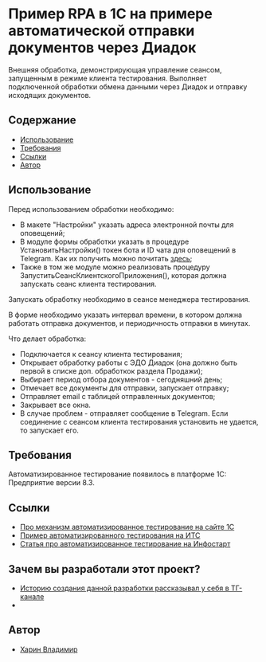 # Пример RPA в 1С на примере автоматической отправки документов через Диадок
Внешняя обработка, демонстрирующая управление сеансом, запущенным в режиме клиента тестирования. Выполняет подключенной обработки обмена данными через Диадок и отправку исходящих документов.

## Содержание
- [Использование](#использование)
- [Требования](#требования)
- [Ссылки](#ссылки)
- [Автор](#автор)

## Использование
Перед использованием обработки необходимо:
- В макете "Настройки" указать адреса электронной почты для оповещений;
- В модуле формы обработки указать в процедуре УстановитьНастройки() токен бота и ID чата для оповещений в Telegram. Как их получить можно почитать [здесь](https://infostart.ru/1c/tools/1943735/);
- Также в том же модуле можно реализовать процедуру ЗапуститьСеансКлиентскогоПриложения(), которая должна запускать сеанс клиента тестирования.

Запускать обработку необходимо в сеансе менеджера тестирования.

В форме необходимо указать интервал времени, в котором должна работать отправка документов, и периодичность отправки в минутах.  

Что делает обработка:
- Подключается к сеансу клиента тестирования;
- Открывает обработку работы с ЭДО Диадок (она должно быть первой в списке доп. обработкок раздела Продажи);
- Выбирает период отбора документов - сегодняшний день; 
- Отмечает все документы для отправки, запускает отправку;
- Отправляет email с таблицей отправленных документов;
- Закрывает все окна.
- В случае проблем - отправляет сообщение в Telegram.
Если соединение с сеансом клиента тестирования установить не удается, то запускает его.

## Требования
Автоматизированное тестирование появилось в платформе 1С: Предприятие версии 8.3.

## Ссылки 
- [Про механизм автоматизированное тестирование на сайте 1С](https://v8.1c.ru/platforma/avtomatizirovannoe-testirovanie/)
- [Пример автоматизированного тестирования на ИТС](https://its.1c.ru/db/metod8dev/content/5011/hdoc)
- [Статья про автоматизированное тестирование на Инфостарт](https://infostart.ru/1c/articles/262904/)

## Зачем вы разработали этот проект?
- [Историю создания данной разработки рассказывал у себя в ТГ-канале](https://t.me/prosto_pro1c)
- 

## Автор
- [Харин Владимир](https://t.me/prosto_pro1c)
